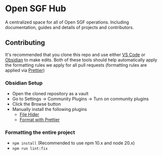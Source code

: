 # Open SGF Hub

A centralized space for all of Open SGF operations. Including documentation, guides and details of projects and contributors.

## Contributing

It's recommended that you clone this repo and use either [VS Code](https://code.visualstudio.com/) or [Obsidian](https://obsidian.md/) to make edits.
Both of these tools should help automatically apply the formatting rules we apply for all pull requests (formatting rules are applied via [Prettier](https://prettier.io/))

### Obsidian Setup

- Open the cloned repository as a vault
- Go to Settings -> Community Plugins -> Turn on community plugins
- Click the Browse button
- Manually install the following plugins
	- [File Hider](obsidian://show-plugin?id=OA-file-hider)
	- [Format with Prettier](obsidian://show-plugin?id=format-with-prettier)

### Formatting the entire project

- `npm install` (Recommended to use npm 10.x and node 20.x)
- `npm run lint:fix`

